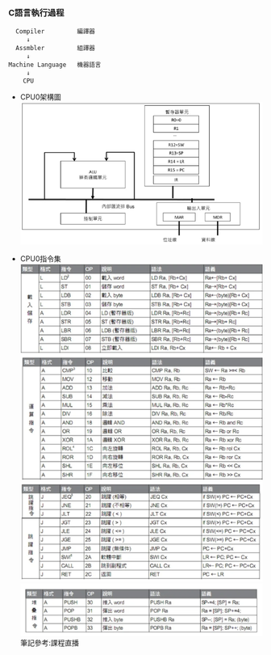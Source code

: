 ### C語言執行過程
```
  Compiler         編譯器  
     ↓  
  Assmbler         組譯器  
     ↓  
Machine Language   機器語言  
     ↓  
    CPU
```
* CPU0架構圖  
![](https://github.com/jifkavnb0205/sp110b/blob/master/note/week2/CPU0.png)

* CPU0指令集  
![](https://github.com/jifkavnb0205/sp110b/blob/master/note/week2/cpu1.png)
![](https://github.com/jifkavnb0205/sp110b/blob/master/note/week2/cpu2.png)
![](https://github.com/jifkavnb0205/sp110b/blob/master/note/week2/cpu3.png)
![](https://github.com/jifkavnb0205/sp110b/blob/master/note/week2/cpu4.png)
筆記參考:課程直播
